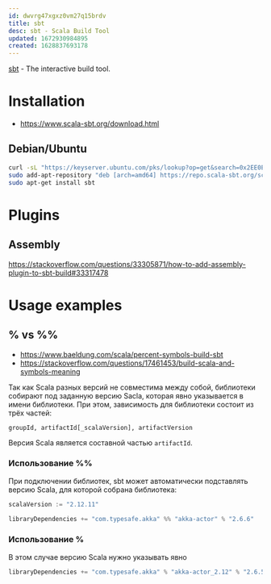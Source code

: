 ```yaml
---
id: dwvrg47xgxz0vm27q15brdv
title: sbt
desc: sbt - Scala Build Tool
updated: 1672930984895
created: 1628837693178
---
```


[sbt](https://www.scala-sbt.org/index.html) - The interactive build tool.

# Installation

* https://www.scala-sbt.org/download.html

## Debian/Ubuntu

```sh
curl -sL "https://keyserver.ubuntu.com/pks/lookup?op=get&search=0x2EE0EA64E40A89B84B2DF73499E82A75642AC823" | sudo gpg --dearmour -o /etc/apt/trusted.gpg.d/sbt.gpg
sudo add-apt-repository "deb [arch=amd64] https://repo.scala-sbt.org/scalasbt/debian all main"
sudo apt-get install sbt
```

# Plugins

## Assembly

<https://stackoverflow.com/questions/33305871/how-to-add-assembly-plugin-to-sbt-build#33317478>

# Usage examples
## % vs %%

* https://www.baeldung.com/scala/percent-symbols-build-sbt
* https://stackoverflow.com/questions/17461453/build-scala-and-symbols-meaning

Так как Scala разных версий не совместима между собой, библиотеки собирают под заданную версию Sacla, которая явно указывается в имени библиотеки. При этом, зависимость для библиотеки состоит из трёх частей:

`groupId, artifactId[_scalaVersion], artifactVersion`

Версия Scala является составной частью `artifactId`.

### Использование %% 

При подключении библиотек, sbt может автоматически подставлять версию Scala, для которой собрана библиотека:

```scala
scalaVersion := "2.12.11"

libraryDependencies += "com.typesafe.akka" %% "akka-actor" % "2.6.6"
```
 
### Использование %

В этом случае версию Scala нужно указывать явно

```scala
libraryDependencies += "com.typesafe.akka" % "akka-actor_2.12" % "2.6.5"
```
